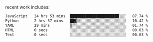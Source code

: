 
<!--<img width="1415" height="100" alt="blu" src="https://github.com/rdsilva01/rdsilva01/assets/101207588/deb060e5-d035-4f09-b511-e3f50605b207">-->

<!-- \> Enthusiastic about developing and building solutions <br>
\> Computer Science and Engineering @ UBI -->

<!-- <a href="https://www.rodrigosilva.live/">personal website</a> 🏁 -->

<!-- ![](https://komarev.com/ghpvc/?username=rdsilva01) -->

recent work includes:
<!--START_SECTION:waka-->

```txt
JavaScript   24 hrs 53 mins  ██████████████████████░░░   87.74 %
Python       2 hrs 57 mins   ██▓░░░░░░░░░░░░░░░░░░░░░░   10.42 %
YAML         29 mins         ▒░░░░░░░░░░░░░░░░░░░░░░░░   01.74 %
HTML         0 secs          ░░░░░░░░░░░░░░░░░░░░░░░░░   00.03 %
Text         0 secs          ░░░░░░░░░░░░░░░░░░░░░░░░░   00.03 %
```

<!--END_SECTION:waka-->

